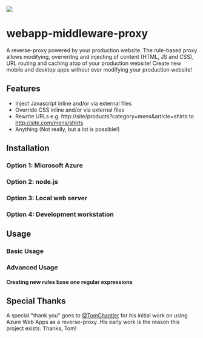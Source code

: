 ![](http://i.imgur.com/GKYGYp1.png)

# webapp-middleware-proxy

A reverse-proxy powered by your production website. The rule-based proxy allows modifying, overwritng and injecting of content (HTML, JS and CSS), URL routing and caching atop of your production website! Create new mobile and desktop apps without ever modifying your production website!

## Features
- Inject Javascript inline and/or via external files
- Override CSS inline and/or via external files
- Rewrite URLs e.g. http://site/products?category=mens&article=shirts to http://site.com/mens/shirts
- Anything (Not really, but a lot is possible!)

## Installation
### Option 1: Microsoft Azure
### Option 2: node.js
### Option 3: Local web server
### Option 4: Development workstation

## Usage
### Basic Usage
### Advanced Usage
#### Creating new rules base one regular expressions

## Special Thanks
A special "thank you" goes to [@TomChantler](https://twitter.com/tomchantler) for his initial work on using Azure Web Apps as a reverse-proxy. His early work is the reason this project exists. Thanks, Tom!


